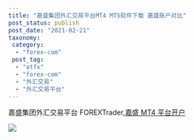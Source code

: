 ```yaml
---
title: "嘉盛集团外汇交易平台MT4 MT5软件下载 嘉盛账户对比"
post_status: publish
post_date: "2021-02-21"
taxonomy:
 category:
  - "forex-com"
 post_tag:
  - "atfx"
  - "forex-com"
  - "外汇交易"
  - "外汇交易平台"
---
```


嘉盛集团外汇交易平台 FOREXTrader,[嘉盛 MT4 平台开户](https://www.ifttt.fun/go/forexcom)

[![](https://cdn.fendou.la/tuoss/forexad01.png)](https://www.ifttt.fun/go/forexcom)
